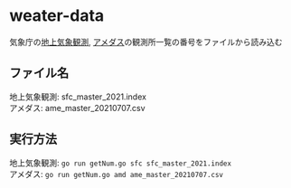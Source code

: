 # weater-data
気象庁の[地上気象観測](https://www.jma.go.jp/jma/kishou/know/chijyou/surf.html), [アメダス](https://www.jma.go.jp/jma/kishou/know/amedas/kaisetsu.html)の観測所一覧の番号をファイルから読み込む

## ファイル名
地上気象観測: sfc_master_2021.index <br>
アメダス: ame_master_20210707.csv

## 実行方法
地上気象観測: `go run getNum.go sfc sfc_master_2021.index` <br>
アメダス: `go run getNum.go amd ame_master_20210707.csv`
